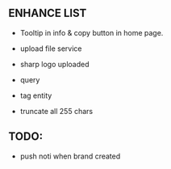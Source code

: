 ## ENHANCE LIST
- Tooltip in info & copy button in home page.
- upload file service
- sharp logo uploaded
- query

- tag entity
- truncate all 255 chars

## TODO:
- push noti when brand created
